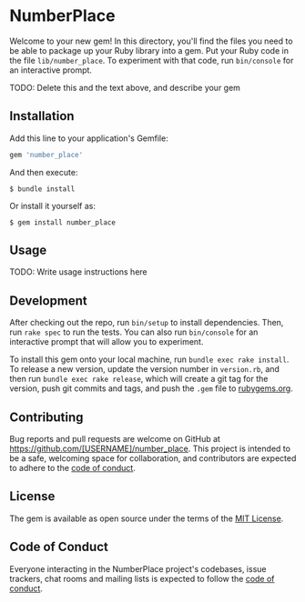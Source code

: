 # NumberPlace

Welcome to your new gem! In this directory, you'll find the files you need to be able to package up your Ruby library into a gem. Put your Ruby code in the file `lib/number_place`. To experiment with that code, run `bin/console` for an interactive prompt.

TODO: Delete this and the text above, and describe your gem

## Installation

Add this line to your application's Gemfile:

```ruby
gem 'number_place'
```

And then execute:

    $ bundle install

Or install it yourself as:

    $ gem install number_place

## Usage

TODO: Write usage instructions here

## Development

After checking out the repo, run `bin/setup` to install dependencies. Then, run `rake spec` to run the tests. You can also run `bin/console` for an interactive prompt that will allow you to experiment.

To install this gem onto your local machine, run `bundle exec rake install`. To release a new version, update the version number in `version.rb`, and then run `bundle exec rake release`, which will create a git tag for the version, push git commits and tags, and push the `.gem` file to [rubygems.org](https://rubygems.org).

## Contributing

Bug reports and pull requests are welcome on GitHub at https://github.com/[USERNAME]/number_place. This project is intended to be a safe, welcoming space for collaboration, and contributors are expected to adhere to the [code of conduct](https://github.com/[USERNAME]/number_place/blob/master/CODE_OF_CONDUCT.md).


## License

The gem is available as open source under the terms of the [MIT License](https://opensource.org/licenses/MIT).

## Code of Conduct

Everyone interacting in the NumberPlace project's codebases, issue trackers, chat rooms and mailing lists is expected to follow the [code of conduct](https://github.com/[USERNAME]/number_place/blob/master/CODE_OF_CONDUCT.md).
